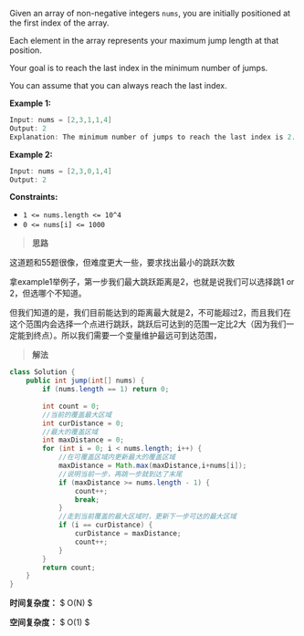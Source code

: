 Given an array of non-negative integers `nums`, you are initially positioned at the first index of the array.

Each element in the array represents your maximum jump length at that position.

Your goal is to reach the last index in the minimum number of jumps.

You can assume that you can always reach the last index.

 

**Example 1:**

```java
Input: nums = [2,3,1,1,4]
Output: 2
Explanation: The minimum number of jumps to reach the last index is 2. Jump 1 step from index 0 to 1, then 3 steps to the last index.
```

**Example 2:**

```java
Input: nums = [2,3,0,1,4]
Output: 2
```

 

**Constraints:**

- `1 <= nums.length <= 10^4`
- `0 <= nums[i] <= 1000`



> **思路**

这道题和55题很像，但难度更大一些，要求找出最小的跳跃次数

拿example1举例子，第一步我们最大跳跃距离是2，也就是说我们可以选择跳1 or 2，但选哪个不知道。

但我们知道的是，我们目前能达到的距离最大就是2，不可能超过2，而且我们在这个范围内会选择一个点进行跳跃，跳跃后可达到的范围一定比2大（因为我们一定能到终点）。所以我们需要一个变量维护最远可到达范围，



> **解法**

```java
class Solution {
    public int jump(int[] nums) {
        if (nums.length == 1) return 0;
    
        int count = 0;
        //当前的覆盖最大区域
        int curDistance = 0;
        //最大的覆盖区域
        int maxDistance = 0;
        for (int i = 0; i < nums.length; i++) {
            //在可覆盖区域内更新最大的覆盖区域
            maxDistance = Math.max(maxDistance,i+nums[i]);
            //说明当前一步，再跳一步就到达了末尾
            if (maxDistance >= nums.length - 1) {
                count++;
                break;
            }
            //走到当前覆盖的最大区域时，更新下一步可达的最大区域
            if (i == curDistance) {
                curDistance = maxDistance;
                count++;
            }
        }
        return count;
    }
}
```

**时间复杂度：** $ O(N) $

**空间复杂度：** $ O(1) $